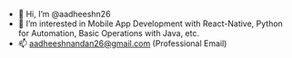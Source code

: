 - 👋 Hi, I’m @aadheeshn26
- 👀 I’m interested in Mobile App Development with React-Native, Python for Automation, Basic Operations with Java, etc.
- 📫 aadheeshnandan26@gmail.com (Professional Email)
